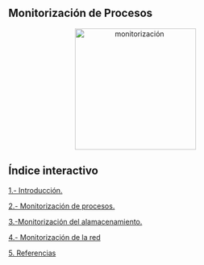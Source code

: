 ## Monitorización de Procesos

<p align= center>
  <img src="https://github.com/user-attachments/assets/c208c2bf-f282-47ca-9eeb-d0ddd4a58ef5" alt="monitorización", width=240 />
</p>

## Índice interactivo
[1.- Introducción.](Introduccion.md)

[2.- Monitorización de procesos.](Monitorizacion-de-Procesos.md)

[3.-Monitorización del alamacenamiento.](Monitorizacion-de-almacenamiento.md)

[4.- Monitorización de la red](Monitorizacion-de-la-red.md)

[5. Referencias](Referencias.md)
